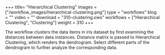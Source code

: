 +++
title= "Hierarchical Clustering"
images =  ["/workflow_images/hierarchical-clustering.png"]
type = "workflows"
blog =  ""
video = ""
download = "310-clustering.ows"
workflows = ["Hierarchical Clustering", "Clustering"]
weight = 310
+++

The workflow clusters the data items in iris dataset by first examining the distances between data instances. Distance matrix is passed to Hierarchical Clustering, which renders the dendrogram. Select different parts of the dendrogram to further analyze the corresponding data.
